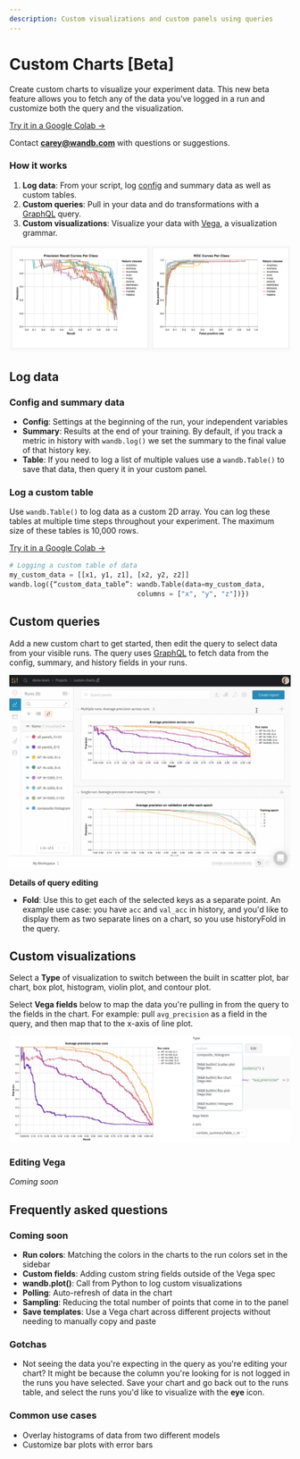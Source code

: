 ```yaml
---
description: Custom visualizations and custom panels using queries
---
```


# Custom Charts \[Beta\]

Create custom charts to visualize your experiment data. This new beta feature allows you to fetch any of the data you've logged in a run and customize both the query and the visualization.

[Try it in a Google Colab →](http://bit.ly/custom-charts-colab)

Contact **carey@wandb.com** with questions or suggestions.

### How it works

1. **Log data**: From your script, log [config](../../../library/config.md) and summary data as well as custom tables.
2. **Custom queries**: Pull in your data and do transformations with a [GraphQL](https://graphql.org/) query.
3. **Custom visualizations**: Visualize your data with [Vega](https://vega.github.io/vega/), a visualization grammar. 

![](../../../.gitbook/assets/pr-roc.png)

## Log data

### **Config and summary data**

* **Config**: Settings at the beginning of the run, your independent variables
* **Summary**: Results at the end of your training. By default, if you track a metric in history with `wandb.log()` we set the summary to the final value of that history key.
* **Table**: If you need to log a list of multiple values use a `wandb.Table()` to save that data, then query it in your custom panel. 

### **Log a custom table**

Use `wandb.Table()` to log data as a custom 2D array. You can log these tables at multiple time steps throughout your experiment. The maximum size of these tables is 10,000 rows. 

[Try it in a Google Colab →](http://bit.ly/custom-charts-colab)

```python
# Logging a custom table of data
my_custom_data = [[x1, y1, z1], [x2, y2, z2]]
wandb.log({“custom_data_table”: wandb.Table(data=my_custom_data,
                                columns = ["x", "y", "z"])})
```

## Custom queries

Add a new custom chart to get started, then edit the query to select data from your visible runs. The query uses [GraphQL](https://graphql.org/) to fetch data from the config, summary, and history fields in your runs.

![Add a new custom chart, then edit the query](../../../.gitbook/assets/2020-08-28-06.42.40.gif)

**Details of query editing**

* **Fold**: Use this to get each of the selected keys as a separate point. An example use case: you have `acc` and `val_acc` in history, and you'd like to display them as two separate lines on a chart, so you use historyFold in the query.

## Custom visualizations

Select a **Type** of visualization to switch between the built in scatter plot, bar chart, box plot, histogram, violin plot, and contour plot. 

Select **Vega fields** below to map the data you're pulling in from the query to the fields in the chart. For example: pull `avg_precision` as a field in the query, and then map that to the x-axis of line plot.

![](../../../.gitbook/assets/screen-shot-2020-08-28-at-7.00.02-am.png)

### Editing Vega

_Coming soon_ 

## Frequently asked questions

### Coming soon

* **Run colors**: Matching the colors in the charts to the run colors set in the sidebar
* **Custom fields**: Adding custom string fields outside of the Vega spec
* **wandb.plot\(\)**: Call from Python to log custom visualizations
* **Polling**: Auto-refresh of data in the chart
* **Sampling**: Reducing the total number of points that come in to the panel
* **Save templates**: Use a Vega chart across different projects without needing to manually copy and paste

### Gotchas

* Not seeing the data you're expecting in the query as you're editing your chart? It might be because the column you're looking for is not logged in the runs you have selected. Save your chart and go back out to the runs table, and select the runs you'd like to visualize with the **eye** icon.

### Common use cases

* Overlay histograms of data from two different models
* Customize bar plots with error bars

